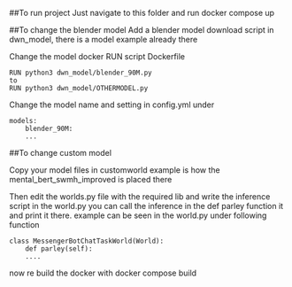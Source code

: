 ##To run project
Just navigate to this folder and run docker compose up

##To change the blender model
Add a blender model download script in dwn_model, there is a model example already there

Change the model docker RUN script Dockerfile

```
RUN python3 dwn_model/blender_90M.py
to
RUN python3 dwn_model/OTHERMODEL.py
```

Change the model name and setting in config.yml under

```
models:
    blender_90M:
    ...
```

##To change custom model

Copy your model files in customworld
example is how the mental_bert_swmh_improved is placed there

Then edit the worlds.py file with the required lib and write the inference script in the world.py
you can call the inference in the def parley function it and print it there. example can be seen in the world.py under following function
```
class MessengerBotChatTaskWorld(World):
    def parley(self):
    ....
```
now re build the docker with docker compose build
